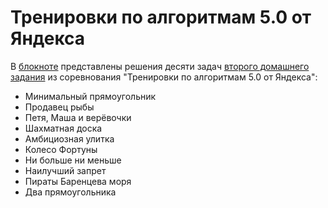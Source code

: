 # Тренировки по алгоритмам 5.0 от Яндекса

В [блокноте](https://github.com/sidorov-works/yandex-algo-5/blob/main/yandex-algo-5-2.ipynb) представлены решения десяти задач [второго домашнего задания](https://contest.yandex.ru/contest/59540/problems/) из соревнования "Тренировки по алгоритмам 5.0 от Яндекса":
- Минимальный прямоугольник
- Продавец рыбы
- Петя, Маша и верёвочки
- Шахматная доска
- Амбициозная улитка
- Колесо Фортуны
- Ни больше ни меньше
- Наилучший запрет
- Пираты Баренцева моря
- Два прямоугольника